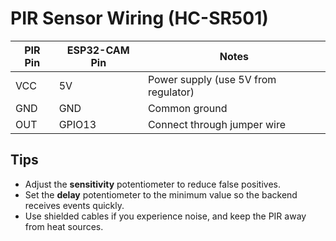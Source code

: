 # PIR Sensor Wiring (HC-SR501)

| PIR Pin | ESP32-CAM Pin | Notes |
|---------|---------------|-------|
| VCC     | 5V            | Power supply (use 5V from regulator) |
| GND     | GND           | Common ground |
| OUT     | GPIO13        | Connect through jumper wire |

## Tips

- Adjust the **sensitivity** potentiometer to reduce false positives.
- Set the **delay** potentiometer to the minimum value so the backend receives events quickly.
- Use shielded cables if you experience noise, and keep the PIR away from heat sources.
